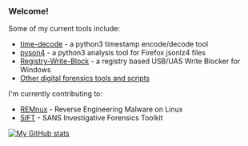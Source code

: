 ### Welcome!

<!--
**digitalsleuth/digitalsleuth** is a ✨ _special_ ✨ repository because its `README.md` (this file) appears on your GitHub profile.

I’m currently working on:
- [MAT - the Mobile Analysis Toolkit](https://github.com/digitalsleuth/mat-cli)
-->
Some of my current tools include:
- [time-decode](https://github.com/digitalsleuth/time_decode) - a python3 timestamp encode/decode tool
- [pyson4](https://github.com/digitalsleuth/pyson4) - a python3 analysis tool for Firefox jsonlz4 files
- [Registry-Write-Block](https://github.com/digitalsleuth/Registry-Write-Block) - a registry based USB/UAS Write Blocker for Windows
- [Other digital forensics tools and scripts](https://github.com/digitalsleuth/forensics_tools)

I'm currently contributing to:
- [REMnux](https://remnux.org) - Reverse Engineering Malware on Linux
- [SIFT](https://github.com/teamdfir/sift-cli) - SANS Investigative Forensics Toolkit

[![My GitHub stats](https://github-readme-stats.vercel.app/api?username=digitalsleuth&show_icons=true&theme=algolia)](https://github.com/anuraghazra/github-readme-stats)

